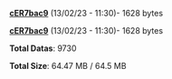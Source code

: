 [**cER7bac9**](/data/cER7bac9.txt) (13/02/23 - 11:30)- 1628 bytes

[**cER7bac9**](/data/cER7bac9.txt) (13/02/23 - 11:30)- 1628 bytes

**Total Datas**: 9730

**Total Size**: 64.47 MB / 64.5 MB